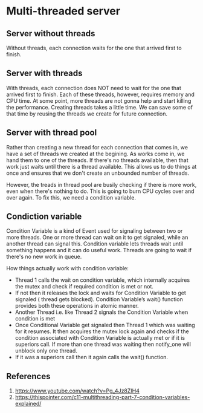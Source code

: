 # Multi-threaded server

## Server without threads

Without threads, each connection waits for the one that arrived first to finish.

## Server with threads
With threads, each connection does NOT need to wait for the one that arrived first to finish. Each of these threads, however, requires memory and CPU time. At some point, more threads are not gonna help and start killing the performance. Creating threads takes a little time. We can save some of that time by reusing the threads we create for future connection.


## Server with thread pool
Rather than creating a new thread for each connection that comes in, we have a set of threads we created at the begining. As works come in, we hand them to one of the threads. If there's no threads available, then that work just waits until there is a thread available. This allows us to do things at once and ensures that we don't create an unbounded number of threads.

However, the treads in thread pool are busily checking if there is more work, even when there's nothing to do. This is going to burn CPU cycles over and over again. To fix this, we need a condition variable.

## Condiction variable

Condition Variable is a kind of Event used for signaling between two or more threads. One or more thread can wait on it to get signaled, while an another thread can signal this. Condition variable lets threads wait until something happens and it can do useful work. Threads are going to wait if there's no new work in queue.

How things actually work with condition variable:

* Thread 1 calls the wait on condition variable, which internally acquires the mutex and check if required condition is met or not.
* If not then it releases the lock and waits for Condition Variable to get signaled ( thread gets blocked). Condition Variable’s wait() function provides both these operations in atomic manner.
* Another Thread i.e. like Thread 2 signals the Condition Variable when condition is met
* Once Conditional Variable get signaled then Thread 1 which was waiting for it resumes. It then acquires the mutex lock again and checks if the condition associated with Condition Variable is actually met or if it is superiors call. If more than one thread was waiting then notify_one will unblock only one thread.
* If it was a superiors call then it again calls the wait() function. 

## References

1. https://www.youtube.com/watch?v=Pg_4Jz8ZIH4
2. https://thispointer.com/c11-multithreading-part-7-condition-variables-explained/
